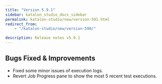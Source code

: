 ```yaml
---
title: "Version 5.9.1"
sidebar: katalon_studio_docs_sidebar
permalink: katalon-studio/new/version-591.html
redirect_from:
    - "/katalon-studio/new/version-590/"

description: Release notes v5.9.1
---
```


Bugs Fixed & Improvements
-----------------------
*   Fixed some minor issues of execution logs.
*   Revert Job Progress pane to show the most 5 recent test executions. 

